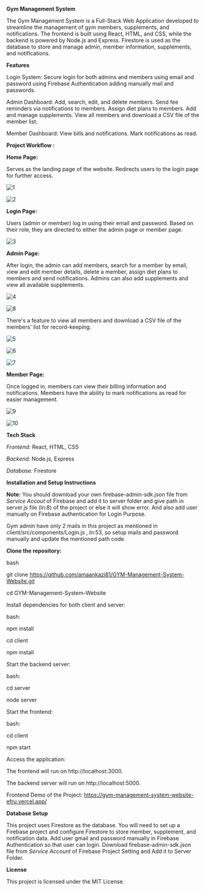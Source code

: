 ****Gym Management System****

The Gym Management System is a Full-Stack Web Application developed to streamline the management of gym members, supplements, and notifications. The frontend is built using React, HTML, and CSS, while the backend is powered by Node.js and Express. Firestore is used as the database to store and manage admin, member information, supplements, and notifications.


**Features**

Login System: Secure login for both admins and members using email and password using Firebase Authentication adding manually mail and passwords.

Admin Dashboard: Add, search, edit, and delete members.
Send fee reminders via notifications to members.
Assign diet plans to members.
Add and manage supplements.
View all members and download a CSV file of the member list.

Member Dashboard:
View bills and notifications.
Mark notifications as read.


**Project Workflow :**

**Home Page:**

Serves as the landing page of the website.
Redirects users to the login page for further access.

![1](https://github.com/user-attachments/assets/a10ea242-b6a8-4077-86b0-3aa3ef51629c)

![2](https://github.com/user-attachments/assets/48f44c7f-cfff-4d5b-88d3-51381841b482)


**Login Page:**

Users (admin or member) log in using their email and password.
Based on their role, they are directed to either the admin page or member page.

![3](https://github.com/user-attachments/assets/c096ae49-552f-4f13-8652-c61d5370e27f)


**Admin Page:**

After login, the admin can add members, search for a member by email, view and edit member details, delete a member, assign diet plans to members and send notifications.
Admins can also add supplements and view all available supplements.

![4](https://github.com/user-attachments/assets/8cd58e5a-3d7a-4412-a8a0-fdeed7740453)

![8](https://github.com/user-attachments/assets/bf0d1b72-75f3-4a14-a3ee-96ba64bb7e5f)

There's a feature to view all members and download a CSV file of the members' list for record-keeping.

![5](https://github.com/user-attachments/assets/368a6a5d-505b-48d5-85a9-a2f8ba8e1556)

![6](https://github.com/user-attachments/assets/c431fdd4-9eb5-485e-a4ac-431e8ffe4476)

![7](https://github.com/user-attachments/assets/984184bb-3f7d-4bc7-80b9-b5bc74399734)


**Member Page:**

Once logged in, members can view their billing information and notifications.
Members have the ability to mark notifications as read for easier management.

![9](https://github.com/user-attachments/assets/8b80835b-6c41-42f1-8710-1452e73da314)

![10](https://github.com/user-attachments/assets/a43ad2e5-cb5e-4162-a6f6-4dc0cd96864c)


**Tech Stack**

*Frontend:* React, HTML, CSS

*Backend:* Node.js, Express

*Database:* Firestore


**Installation and Setup Instructions**

**Note:** You should download your own firebase-admin-sdk.json file from *Service Accout* of Firebase and add it to server folder and give path in server.js file (ln:8) of the project or else it will show error. And also add user manually on Firebase authentication for Login Purpose.

Gym admin have only 2 mails in this project as mentioned in client/src/components/Login.js , ln:53, so setup mails and password manually and update the mentioned path code.


**Clone the repository:**

bash

git clone https://github.com/amaankazi81/GYM-Management-System-Website.git

cd GYM-Management-System-Website

Install dependencies for both client and server:

bash:

npm install

cd client

npm install

Start the backend server:

bash:

cd server

node server

Start the frontend:

bash:

cd client

npm start

Access the application:

The frontend will run on http://localhost:3000.

The backend server will run on http://localhost:5000.

Frontend Demo of the Project: https://gym-management-system-website-efru.vercel.app/

**Database Setup**

This project uses Firestore as the database. You will need to set up a Firebase project and configure Firestore to store member, supplement, and notification data. Add user gmail and password manually in Firebase Authentication so that user can login. Download firebase-admin-sdk.json file from *Service Account* of Firebase Project Setting and Add it to Server Folder.

**License**

This project is licensed under the MIT License.


